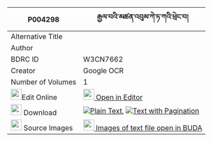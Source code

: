 |P004298|རྒྱལ་བའི་མཚན་འབུམ་ཀེ་ཏ་ཀའི་ཕྲེང་བ། 
| --- | --- 
|Alternative Title |
|Author | 
|BDRC ID | W3CN7662
|Creator | Google OCR
|Number of Volumes| 1
|<img width="25" src="https://img.icons8.com/color/25/000000/edit-property.png">Edit Online| [<img width="25" src="https://avatars.githubusercontent.com/u/45091458?s=200&v=4"> Open in Editor](http://editor.openpecha.org/P004298)
|<img width="25" src="https://img.icons8.com/fluent/48/000000/download-2.png"/>  Download | [![](https://img.icons8.com/color/20/000000/txt.png)Plain Text](https://github.com/Openpecha/P004298/releases/download/v1/gyalwa_i_tsen_bum_ketaka_i_tre_plain_P004298.zip), [![](https://img.icons8.com/color/20/000000/txt.png)Text with Pagination](https://github.com/Openpecha/P004298/releases/download/v1/gyalwa_i_tsen_bum_ketaka_i_tre_pages_P004298.zip)
|<img width="25" src="https://img.icons8.com/plasticine/100/000000/pictures-folder.png"/>  Source Images | [<img width="25" src="https://library.bdrc.io/icons/BUDA-small.svg"> Images of text file open in BUDA](https://library.bdrc.io/show/bdr:W3CN7662)
